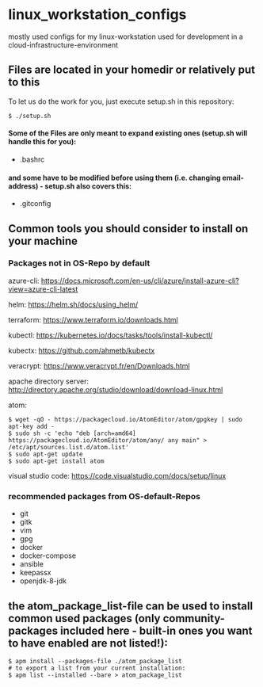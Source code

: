 # linux_workstation_configs
mostly used configs for my linux-workstation used for development in a cloud-infrastructure-environment

## Files are located in your homedir or relatively put to this

To let us do the work for you, just execute setup.sh in this repository:
```console
$ ./setup.sh
```

#### Some of the Files are only meant to expand existing ones (setup.sh will handle this for you):
  - .bashrc

#### and some have to be modified before using them (i.e. changing email-address) - setup.sh also covers this:
  - .gitconfig

## Common tools you should consider to install on your machine

### Packages not in OS-Repo by default

azure-cli:
https://docs.microsoft.com/en-us/cli/azure/install-azure-cli?view=azure-cli-latest

helm:
https://helm.sh/docs/using_helm/

terraform:
https://www.terraform.io/downloads.html

kubectl:
https://kubernetes.io/docs/tasks/tools/install-kubectl/

kubectx:
https://github.com/ahmetb/kubectx

veracrypt:
https://www.veracrypt.fr/en/Downloads.html

apache directory server:
http://directory.apache.org/studio/download/download-linux.html

atom:
```console
$ wget -qO - https://packagecloud.io/AtomEditor/atom/gpgkey | sudo apt-key add -
$ sudo sh -c 'echo "deb [arch=amd64] https://packagecloud.io/AtomEditor/atom/any/ any main" > /etc/apt/sources.list.d/atom.list'
$ sudo apt-get update
$ sudo apt-get install atom
```

visual studio code:
https://code.visualstudio.com/docs/setup/linux


### recommended packages from OS-default-Repos
  - git
  - gitk
  - vim
  - gpg
  - docker
  - docker-compose
  - ansible
  - keepassx
  - openjdk-8-jdk


## the atom_package_list-file can be used to install common used packages (only community-packages included here - built-in ones you want to have enabled are not listed!):
```console
$ apm install --packages-file ./atom_package_list
# to export a list from your current installation:
$ apm list --installed --bare > atom_package_list
```
